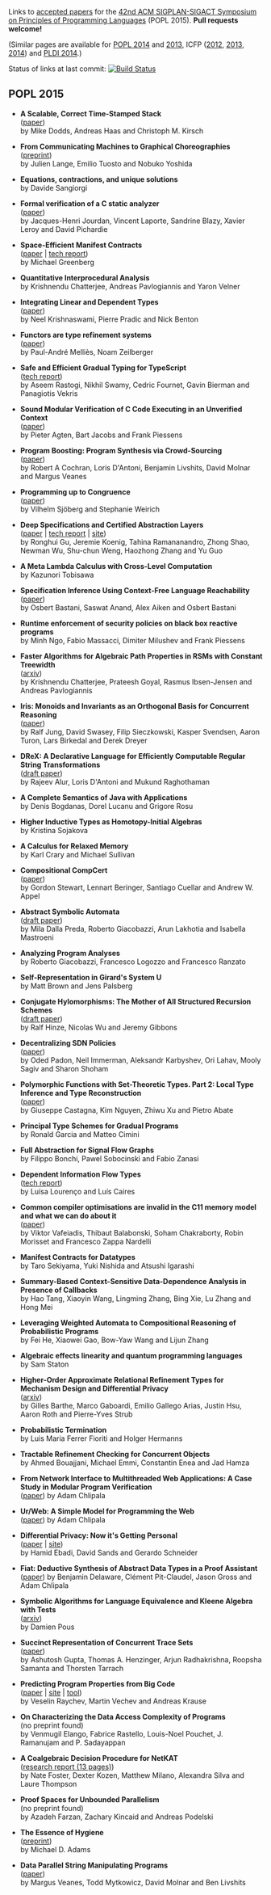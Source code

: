Links to [accepted papers][popl2015-accepted] for the [42nd ACM SIGPLAN-SIGACT Symposium on Principles of Programming Languages][popl2015] (POPL 2015).  **Pull requests welcome!**

[popl2015]: http://popl.mpi-sws.org/2015/
[popl2015-accepted]: http://popl.mpi-sws.org/2015/accepted.html

(Similar pages are available for [POPL 2014][popl2014] and [2013][popl2013], ICFP ([2012][icfp12], [2013][icfp13], [2014][icfp14]) and [PLDI 2014][pldi2014-accepted].)

Status of links at last commit: [![Build Status](https://travis-ci.org/yallop/popl2015-papers.svg)](https://travis-ci.org/yallop/popl2015-papers)

[popl2013]: https://github.com/23Skidoo/popl13-papers-links
[popl2014]: https://github.com/gasche/popl2014-papers
[icfp12]: https://github.com/technogeeky/icfp12-paper-links
[icfp13]: https://github.com/gasche/icfp2013-papers
[icfp14]: https://github.com/yallop/icfp2014-papers
[haskell2014-accepted]: https://github.com/yallop/haskell2014-papers
[pldi2014-accepted]: https://github.com/yallop/pldi2014-papers

## POPL 2015

* **A Scalable, Correct Time-Stamped Stack**  
  ([paper](http://www-users.cs.york.ac.uk/~miked/publications/POPL.15.ts_stack.pdf))  
  by Mike Dodds, Andreas Haas and Christoph M. Kirsch

* **From Communicating Machines to Graphical Choreographies**  
  ([preprint](http://www.doc.ic.ac.uk/~jlange/papers/lty15_preprint.pdf))  
  by Julien Lange, Emilio Tuosto and Nobuko Yoshida

* **Equations, contractions, and unique solutions**  
  by Davide Sangiorgi

* **Formal verification of a C static analyzer**  
  ([paper](http://gallium.inria.fr/~xleroy/publi/verasco-popl2015.pdf))  
  by Jacques-Henri Jourdan, Vincent Laporte, Sandrine Blazy, Xavier Leroy and David Pichardie

* **Space-Efficient Manifest Contracts**  
  ([paper](http://www.cs.princeton.edu/~mg19/papers/popl2015_space.pdf) | [tech report](http://arxiv.org/abs/1410.2813))  
  by Michael Greenberg

* **Quantitative Interprocedural Analysis**  
  by Krishnendu Chatterjee, Andreas Pavlogiannis and Yaron Velner

* **Integrating Linear and Dependent Types**  
  ([paper](https://www.mpi-sws.org/~neelk/dlnl-paper.pdf))  
  by Neel Krishnaswami, Pierre Pradic and Nick Benton

* **Functors are type refinement systems**  
  ([paper](http://noamz.org/papers/funts.pdf))  
  by Paul-André Melliès, Noam Zeilberger

* **Safe and Efficient Gradual Typing for TypeScript**  
  ([tech report](http://www.cs.umd.edu/~aseem/safets-tr.pdf))  
  by Aseem Rastogi, Nikhil Swamy, Cedric Fournet, Gavin Bierman and Panagiotis Vekris

* **Sound Modular Verification of C Code Executing in an Unverified Context**  
  ([paper](http://www.advent-project.eu/pubs/unverified-context-popl15.pdf))  
  by Pieter Agten, Bart Jacobs and Frank Piessens

* **Program Boosting: Program Synthesis via Crowd-Sourcing**  
  ([paper](http://www.cis.upenn.edu/~lorisdan/papers/popl15crowd.pdf))  
  by Robert A Cochran, Loris D'Antoni, Benjamin Livshits, David Molnar and Margus Veanes

* **Programming up to Congruence**  
  ([paper](http://www.seas.upenn.edu/~sweirich/papers/congruence-extended.pdf))  
  by Vilhelm Sjöberg and Stephanie Weirich

* **Deep Specifications and Certified Abstraction Layers**  
  ([paper](http://flint.cs.yale.edu/flint/publications/dscal.pdf) | [tech report](http://flint.cs.yale.edu/flint/publications/dscal-tr.pdf) | [site](http://flint.cs.yale.edu/flint/publications/dscal.html))  
  by Ronghui Gu, Jeremie Koenig, Tahina Ramananandro, Zhong Shao, Newman Wu, Shu-chun Weng, Haozhong Zhang and Yu Guo

* **A Meta Lambda Calculus with Cross-Level Computation**  
  by Kazunori Tobisawa

* **Specification Inference Using Context-Free Language Reachability**  
  ([paper](http://cs.stanford.edu/people/saswat/research/popl15.pdf))  
  by Osbert Bastani, Saswat Anand, Alex Aiken and Osbert Bastani

* **Runtime enforcement of security policies on black box reactive programs**  
  by Minh Ngo, Fabio Massacci, Dimiter Milushev and Frank Piessens

* **Faster Algorithms for Algebraic Path Properties in RSMs with Constant Treewidth**  
  ([arxiv](http://arxiv.org/abs/1410.7724))  
  by Krishnendu Chatterjee, Prateesh Goyal, Rasmus Ibsen-Jensen and Andreas Pavlogiannis

* **Iris: Monoids and Invariants as an Orthogonal Basis for Concurrent Reasoning**  
  ([paper](http://www.mpi-sws.org/~dreyer/papers/iris/paper.pdf))  
  by Ralf Jung, David Swasey, Filip Sieczkowski, Kasper Svendsen, Aaron Turon, Lars Birkedal and Derek Dreyer

* **DReX: A Declarative Language for Efficiently Computable Regular String Transformations**  
  ([draft paper](http://www.seas.upenn.edu/~rmukund/drex/drex-short.pdf))          
  by Rajeev Alur, Loris D'Antoni and Mukund Raghothaman

* **A Complete Semantics of Java with Applications**  
  by Denis Bogdanas, Dorel Lucanu and Grigore Rosu

* **Higher Inductive Types as Homotopy-Initial Algebras**  
  by Kristina Sojakova

* **A Calculus for Relaxed Memory**  
  by Karl Crary and Michael Sullivan

* **Compositional CompCert**  
  ([paper](https://www.cs.princeton.edu/~appel/papers/compcomp.pdf))  
  by Gordon Stewart, Lennart Beringer, Santiago Cuellar and Andrew W. Appel

* **Abstract Symbolic Automata**  
  ([draft paper](http://profs.sci.univr.it/~giaco/download/ASFA.pdf))  
  by Mila Dalla Preda, Roberto Giacobazzi, Arun Lakhotia and Isabella Mastroeni

* **Analyzing Program Analyses**  
  by Roberto Giacobazzi, Francesco Logozzo and Francesco Ranzato

* **Self-Representation in Girard's System U**  
  by Matt Brown and Jens Palsberg

* **Conjugate Hylomorphisms: The Mother of All Structured Recursion Schemes**  
  ([draft paper](http://www.cs.ox.ac.uk/people/jeremy.gibbons/publications/conjugate-hylos.pdf))  
  by Ralf Hinze, Nicolas Wu and Jeremy Gibbons

* **Decentralizing SDN Policies**  
  ([paper](http://people.cs.umass.edu/~immerman/pub/SDN_POPL2015.pdf))  
  by Oded Padon, Neil Immerman, Aleksandr Karbyshev, Ori Lahav, Mooly Sagiv and Sharon Shoham

* **Polymorphic Functions with Set-Theoretic Types. Part 2: Local Type Inference and Type Reconstruction**  
  ([paper](http://www.pps.univ-paris-diderot.fr/~gc/papers/polydeuces-part2.pdf))  
  by Giuseppe Castagna, Kim Nguyen, Zhiwu Xu and Pietro Abate

* **Principal Type Schemes for Gradual Programs**  
  by Ronald Garcia and Matteo Cimini

* **Full Abstraction for Signal Flow Graphs**  
  by Filippo Bonchi, Pawel Sobocinski and Fabio Zanasi

* **Dependent Information Flow Types**  
  ([tech report](http://ctp.di.fct.unl.pt/~luisal/resources/TR-DIFT.pdf))  
  by Luísa Lourenço and Luís Caires

* **Common compiler optimisations are invalid in the C11 memory model and what we can do about it**  
  ([paper](http://www.di.ens.fr/~zappa/readings/c11comp.pdf))  
  by Viktor Vafeiadis, Thibaut Balabonski, Soham Chakraborty, Robin Morisset and Francesco Zappa Nardelli

* **Manifest Contracts for Datatypes**  
  by Taro Sekiyama, Yuki Nishida and Atsushi Igarashi

* **Summary-Based Context-Sensitive Data-Dependence Analysis in Presence of Callbacks**  
  by Hao Tang, Xiaoyin Wang, Lingming Zhang, Bing Xie, Lu Zhang and Hong Mei

* **Leveraging Weighted Automata to Compositional Reasoning of Probabilistic Programs**  
  by Fei He, Xiaowei Gao, Bow-Yaw Wang and Lijun Zhang

* **Algebraic effects linearity and quantum programming languages**  
  by Sam Staton

* **Higher-Order Approximate Relational Refinement Types for Mechanism Design and Differential Privacy**  
  ([arxiv](http://arxiv.org/abs/1407.6845))  
  by Gilles Barthe, Marco Gaboardi, Emilio Gallego Arias, Justin Hsu, Aaron Roth and Pierre-Yves Strub

* **Probabilistic Termination**  
  by Luis Maria Ferrer Fioriti and Holger Hermanns

* **Tractable Refinement Checking for Concurrent Objects**  
  by Ahmed Bouajjani, Michael Emmi, Constantin Enea and Jad Hamza

* **From Network Interface to Multithreaded Web Applications: A Case Study in Modular Program Verification**  
  ([paper](http://adam.chlipala.net/papers/BedrockPOPL15/))
  by Adam Chlipala

* **Ur/Web: A Simple Model for Programming the Web**  
  ([paper](http://adam.chlipala.net/papers/UrWebPOPL15/))
  by Adam Chlipala

* **Differential Privacy: Now it's Getting Personal**  
  ([paper](http://www.cse.chalmers.se/~hamide/popl-2015.pdf) | [site](http://www.cse.chalmers.se/~hamide/))  
  by Hamid Ebadi, David Sands and Gerardo Schneider

* **Fiat: Deductive Synthesis of Abstract Data Types in a Proof Assistant**  
  ([paper](http://adam.chlipala.net/papers/FiatPOPL15/))
  by Benjamin Delaware, Clément Pit-Claudel, Jason Gross and Adam Chlipala

* **Symbolic Algorithms for Language Equivalence and Kleene Algebra with Tests**  
  ([arxiv](http://arxiv.org/abs/1407.3213))  
  by Damien Pous

* **Succinct Representation of Concurrent Trace Sets**  
  ([paper](http://pub.ist.ac.at/~rsamanta/succtraceset.pdf))  
  by Ashutosh Gupta, Thomas A. Henzinger, Arjun Radhakrishna, Roopsha Samanta and Thorsten Tarrach

* **Predicting Program Properties from Big Code**  
  ([paper](http://www.srl.inf.ethz.ch/papers/jsnice15.pdf) | [site](http://www.srl.inf.ethz.ch/jsnice.php) | [tool](http://jsnice.org/))  
  by Veselin Raychev, Martin Vechev and Andreas Krause

* **On Characterizing the Data Access Complexity of Programs**  
  (no preprint found)  
  by Venmugil Elango, Fabrice Rastello, Louis-Noel Pouchet, J. Ramanujam and P. Sadayappan

* **A Coalgebraic Decision Procedure for NetKAT**  
  ([research report (13 pages)](http://ecommons.library.cornell.edu/handle/1813/36255))  
  by Nate Foster, Dexter Kozen, Matthew Milano, Alexandra Silva and Laure Thompson

* **Proof Spaces for Unbounded Parallelism**  
  (no preprint found)  
  by Azadeh Farzan, Zachary Kincaid and Andreas Podelski

* **The Essence of Hygiene**  
  ([preprint](http://michaeldadams.org/papers/hygiene/hygiene-2015-popl-authors-copy.pdf))  
  by Michael D. Adams

* **Data Parallel String Manipulating Programs**  
  ([paper](http://research.microsoft.com/en-us/um/people/livshits/papers/pdf/popl15b.pdf))  
  by Margus Veanes, Todd Mytkowicz, David Molnar and Ben Livshits
